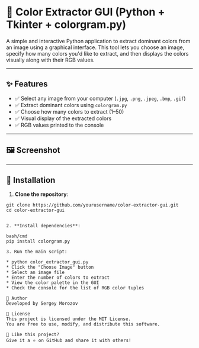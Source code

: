 # 🎨 Color Extractor GUI (Python + Tkinter + colorgram.py)

A simple and interactive Python application to extract dominant colors from an image using a graphical interface. This tool lets you choose an image, specify how many colors you'd like to extract, and then displays the colors visually along with their RGB values.

---

## ✨ Features

- ✅ Select any image from your computer (`.jpg`, `.png`, `.jpeg`, `.bmp`, `.gif`)
- ✅ Extract dominant colors using `colorgram.py`
- ✅ Choose how many colors to extract (1–50)
- ✅ Visual display of the extracted colors
- ✅ RGB values printed to the console

---

## 🖼 Screenshot



---

## 🚀 Installation

1. **Clone the repository**:

```cmd/bash
git clone https://github.com/yourusername/color-extractor-gui.git
cd color-extractor-gui


2. **Install dependencies**:

bash/cmd
pip install colorgram.py

3. Run the main script:

* python color_extractor_gui.py
* Click the "Choose Image" button
* Select an image file
* Enter the number of colors to extract
* View the color palette in the GUI
* Check the console for the list of RGB color tuples

👤 Author
Developed by Sergey Morozov

📝 License
This project is licensed under the MIT License.
You are free to use, modify, and distribute this software.

🌟 Like this project?
Give it a ⭐ on GitHub and share it with others!
